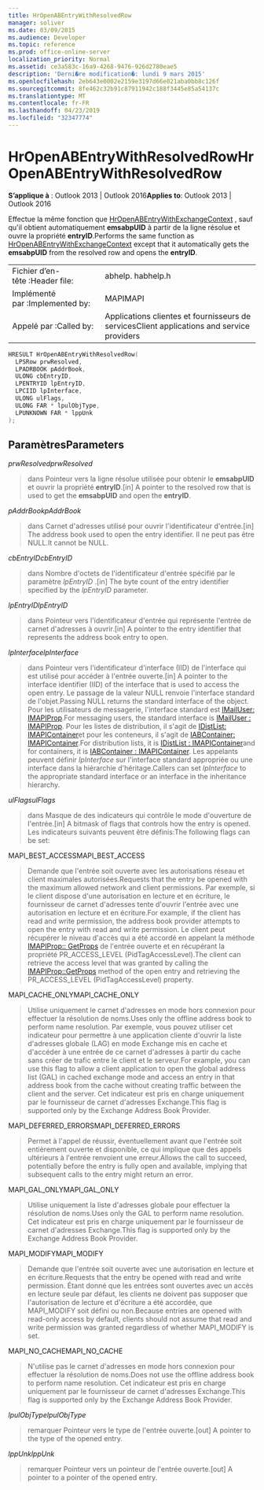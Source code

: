 ```yaml
---
title: HrOpenABEntryWithResolvedRow
manager: soliver
ms.date: 03/09/2015
ms.audience: Developer
ms.topic: reference
ms.prod: office-online-server
localization_priority: Normal
ms.assetid: ce3a583c-16a9-4268-9476-926d2780eae5
description: 'Derni�re modification�: lundi 9 mars 2015'
ms.openlocfilehash: 2eb643e0002e2159e3197d66e021aba0bb8c126f
ms.sourcegitcommit: 8fe462c32b91c87911942c188f3445e85a54137c
ms.translationtype: MT
ms.contentlocale: fr-FR
ms.lasthandoff: 04/23/2019
ms.locfileid: "32347774"
---
```

# <a name="hropenabentrywithresolvedrow"></a><span data-ttu-id="c8c41-103">HrOpenABEntryWithResolvedRow</span><span class="sxs-lookup"><span data-stu-id="c8c41-103">HrOpenABEntryWithResolvedRow</span></span>

  
  
<span data-ttu-id="c8c41-104">**S’applique à** : Outlook 2013 | Outlook 2016</span><span class="sxs-lookup"><span data-stu-id="c8c41-104">**Applies to**: Outlook 2013 | Outlook 2016</span></span> 
  
<span data-ttu-id="c8c41-105">Effectue la même fonction que [HrOpenABEntryWithExchangeContext](hropenabentrywithexchangecontext.md) , sauf qu'il obtient automatiquement **emsabpUID** à partir de la ligne résolue et ouvre la propriété **entryID**.</span><span class="sxs-lookup"><span data-stu-id="c8c41-105">Performs the same function as [HrOpenABEntryWithExchangeContext](hropenabentrywithexchangecontext.md) except that it automatically gets the **emsabpUID** from the resolved row and opens the **entryID**.</span></span>
  
|||
|:-----|:-----|
|<span data-ttu-id="c8c41-106">Fichier d’en-tête :</span><span class="sxs-lookup"><span data-stu-id="c8c41-106">Header file:</span></span>  <br/> |<span data-ttu-id="c8c41-107">abhelp. h</span><span class="sxs-lookup"><span data-stu-id="c8c41-107">abhelp.h</span></span>  <br/> |
|<span data-ttu-id="c8c41-108">Implémenté par :</span><span class="sxs-lookup"><span data-stu-id="c8c41-108">Implemented by:</span></span>  <br/> |<span data-ttu-id="c8c41-109">MAPI</span><span class="sxs-lookup"><span data-stu-id="c8c41-109">MAPI</span></span>  <br/> |
|<span data-ttu-id="c8c41-110">Appelé par :</span><span class="sxs-lookup"><span data-stu-id="c8c41-110">Called by:</span></span>  <br/> |<span data-ttu-id="c8c41-111">Applications clientes et fournisseurs de services</span><span class="sxs-lookup"><span data-stu-id="c8c41-111">Client applications and service providers</span></span>  <br/> |
   
```cpp
HRESULT HrOpenABEntryWithResolvedRow(
  LPSRow prwResolved,
  LPADRBOOK pAddrBook,
  ULONG cbEntryID,
  LPENTRYID lpEntryID,
  LPCIID lpInterface,
  ULONG ulFlags,
  ULONG FAR * lpulObjType,
  LPUNKNOWN FAR * lppUnk
);
```

## <a name="parameters"></a><span data-ttu-id="c8c41-112">Paramètres</span><span class="sxs-lookup"><span data-stu-id="c8c41-112">Parameters</span></span>

 <span data-ttu-id="c8c41-113">_prwResolved_</span><span class="sxs-lookup"><span data-stu-id="c8c41-113">_prwResolved_</span></span>
  
> <span data-ttu-id="c8c41-114">dans Pointeur vers la ligne résolue utilisée pour obtenir le **emsabpUID** et ouvrir la propriété **entryID**.</span><span class="sxs-lookup"><span data-stu-id="c8c41-114">[in] A pointer to the resolved row that is used to get the **emsabpUID** and open the **entryID**.</span></span>
    
 <span data-ttu-id="c8c41-115">_pAddrBook_</span><span class="sxs-lookup"><span data-stu-id="c8c41-115">_pAddrBook_</span></span>
  
> <span data-ttu-id="c8c41-116">dans Carnet d'adresses utilisé pour ouvrir l'identificateur d'entrée.</span><span class="sxs-lookup"><span data-stu-id="c8c41-116">[in] The address book used to open the entry identifier.</span></span> <span data-ttu-id="c8c41-117">Il ne peut pas être NULL.</span><span class="sxs-lookup"><span data-stu-id="c8c41-117">It cannot be NULL.</span></span>
    
 <span data-ttu-id="c8c41-118">_cbEntryID_</span><span class="sxs-lookup"><span data-stu-id="c8c41-118">_cbEntryID_</span></span>
  
> <span data-ttu-id="c8c41-119">dans Nombre d'octets de l'identificateur d'entrée spécifié par le paramètre _lpEntryID_ .</span><span class="sxs-lookup"><span data-stu-id="c8c41-119">[in] The byte count of the entry identifier specified by the  _lpEntryID_ parameter.</span></span> 
    
 <span data-ttu-id="c8c41-120">_lpEntryID_</span><span class="sxs-lookup"><span data-stu-id="c8c41-120">_lpEntryID_</span></span>
  
>  <span data-ttu-id="c8c41-121">dans Pointeur vers l'identificateur d'entrée qui représente l'entrée de carnet d'adresses à ouvrir.</span><span class="sxs-lookup"><span data-stu-id="c8c41-121">[in] A pointer to the entry identifier that represents the address book entry to open.</span></span> 
    
 <span data-ttu-id="c8c41-122">_lpInterface_</span><span class="sxs-lookup"><span data-stu-id="c8c41-122">_lpInterface_</span></span>
  
> <span data-ttu-id="c8c41-123">dans Pointeur vers l'identificateur d'interface (IID) de l'interface qui est utilisé pour accéder à l'entrée ouverte.</span><span class="sxs-lookup"><span data-stu-id="c8c41-123">[in] A pointer to the interface identifier (IID) of the interface that is used to access the open entry.</span></span> <span data-ttu-id="c8c41-124">Le passage de la valeur NULL renvoie l'interface standard de l'objet.</span><span class="sxs-lookup"><span data-stu-id="c8c41-124">Passing NULL returns the standard interface of the object.</span></span> <span data-ttu-id="c8c41-125">Pour les utilisateurs de messagerie, l'interface standard est [IMailUser: IMAPIProp](imailuserimapiprop.md).</span><span class="sxs-lookup"><span data-stu-id="c8c41-125">For messaging users, the standard interface is [IMailUser : IMAPIProp](imailuserimapiprop.md).</span></span> <span data-ttu-id="c8c41-126">Pour les listes de distribution, il s'agit de [IDistList: IMAPIContainer](idistlistimapicontainer.md)et pour les conteneurs, il s'agit de [IABContainer: IMAPIContainer](iabcontainerimapicontainer.md).</span><span class="sxs-lookup"><span data-stu-id="c8c41-126">For distribution lists, it is [IDistList : IMAPIContainer](idistlistimapicontainer.md)and for containers, it is [IABContainer : IMAPIContainer](iabcontainerimapicontainer.md).</span></span> <span data-ttu-id="c8c41-127">Les appelants peuvent définir _lpInterface_ sur l'interface standard appropriée ou une interface dans la hiérarchie d'héritage.</span><span class="sxs-lookup"><span data-stu-id="c8c41-127">Callers can set  _lpInterface_ to the appropriate standard interface or an interface in the inheritance hierarchy.</span></span> 
    
 <span data-ttu-id="c8c41-128">_ulFlags_</span><span class="sxs-lookup"><span data-stu-id="c8c41-128">_ulFlags_</span></span>
  
> <span data-ttu-id="c8c41-129">dans Masque de des indicateurs qui contrôle le mode d'ouverture de l'entrée.</span><span class="sxs-lookup"><span data-stu-id="c8c41-129">[in] A bitmask of flags that controls how the entry is opened.</span></span> <span data-ttu-id="c8c41-130">Les indicateurs suivants peuvent être définis:</span><span class="sxs-lookup"><span data-stu-id="c8c41-130">The following flags can be set:</span></span>
    
<span data-ttu-id="c8c41-131">MAPI_BEST_ACCESS</span><span class="sxs-lookup"><span data-stu-id="c8c41-131">MAPI_BEST_ACCESS</span></span>
  
> <span data-ttu-id="c8c41-132">Demande que l'entrée soit ouverte avec les autorisations réseau et client maximales autorisées.</span><span class="sxs-lookup"><span data-stu-id="c8c41-132">Requests that the entry be opened with the maximum allowed network and client permissions.</span></span> <span data-ttu-id="c8c41-133">Par exemple, si le client dispose d'une autorisation en lecture et en écriture, le fournisseur de carnet d'adresses tente d'ouvrir l'entrée avec une autorisation en lecture et en écriture.</span><span class="sxs-lookup"><span data-stu-id="c8c41-133">For example, if the client has read and write permission, the address book provider attempts to open the entry with read and write permission.</span></span> <span data-ttu-id="c8c41-134">Le client peut récupérer le niveau d'accès qui a été accordé en appelant la méthode [IMAPIProp:: GetProps](imapiprop-getprops.md) de l'entrée ouverte et en récupérant la propriété PR_ACCESS_LEVEL (PidTagAccessLevel).</span><span class="sxs-lookup"><span data-stu-id="c8c41-134">The client can retrieve the access level that was granted by calling the [IMAPIProp::GetProps](imapiprop-getprops.md) method of the open entry and retrieving the PR_ACCESS_LEVEL (PidTagAccessLevel) property.</span></span> 
    
<span data-ttu-id="c8c41-135">MAPI_CACHE_ONLY</span><span class="sxs-lookup"><span data-stu-id="c8c41-135">MAPI_CACHE_ONLY</span></span>
  
> <span data-ttu-id="c8c41-136">Utilise uniquement le carnet d'adresses en mode hors connexion pour effectuer la résolution de noms.</span><span class="sxs-lookup"><span data-stu-id="c8c41-136">Uses only the offline address book to perform name resolution.</span></span> <span data-ttu-id="c8c41-137">Par exemple, vous pouvez utiliser cet indicateur pour permettre à une application cliente d'ouvrir la liste d'adresses globale (LAG) en mode Exchange mis en cache et d'accéder à une entrée de ce carnet d'adresses à partir du cache sans créer de trafic entre le client et le serveur.</span><span class="sxs-lookup"><span data-stu-id="c8c41-137">For example, you can use this flag to allow a client application to open the global address list (GAL) in cached exchange mode and access an entry in that address book from the cache without creating traffic between the client and the server.</span></span> <span data-ttu-id="c8c41-138">Cet indicateur est pris en charge uniquement par le fournisseur de carnet d'adresses Exchange.</span><span class="sxs-lookup"><span data-stu-id="c8c41-138">This flag is supported only by the Exchange Address Book Provider.</span></span>
    
<span data-ttu-id="c8c41-139">MAPI_DEFERRED_ERRORS</span><span class="sxs-lookup"><span data-stu-id="c8c41-139">MAPI_DEFERRED_ERRORS</span></span>
  
> <span data-ttu-id="c8c41-140">Permet à l'appel de réussir, éventuellement avant que l'entrée soit entièrement ouverte et disponible, ce qui implique que des appels ultérieurs à l'entrée renvoient une erreur.</span><span class="sxs-lookup"><span data-stu-id="c8c41-140">Allows the call to succeed, potentially before the entry is fully open and available, implying that subsequent calls to the entry might return an error.</span></span>
    
<span data-ttu-id="c8c41-141">MAPI_GAL_ONLY</span><span class="sxs-lookup"><span data-stu-id="c8c41-141">MAPI_GAL_ONLY</span></span>
  
> <span data-ttu-id="c8c41-142">Utilise uniquement la liste d'adresses globale pour effectuer la résolution de noms.</span><span class="sxs-lookup"><span data-stu-id="c8c41-142">Uses only the GAL to perform name resolution.</span></span> <span data-ttu-id="c8c41-143">Cet indicateur est pris en charge uniquement par le fournisseur de carnet d'adresses Exchange.</span><span class="sxs-lookup"><span data-stu-id="c8c41-143">This flag is supported only by the Exchange Address Book Provider.</span></span>
    
<span data-ttu-id="c8c41-144">MAPI_MODIFY</span><span class="sxs-lookup"><span data-stu-id="c8c41-144">MAPI_MODIFY</span></span>
  
> <span data-ttu-id="c8c41-145">Demande que l'entrée soit ouverte avec une autorisation en lecture et en écriture.</span><span class="sxs-lookup"><span data-stu-id="c8c41-145">Requests that the entry be opened with read and write permission.</span></span> <span data-ttu-id="c8c41-146">Étant donné que les entrées sont ouvertes avec un accès en lecture seule par défaut, les clients ne doivent pas supposer que l'autorisation de lecture et d'écriture a été accordée, que MAPI_MODIFY soit défini ou non.</span><span class="sxs-lookup"><span data-stu-id="c8c41-146">Because entries are opened with read-only access by default, clients should not assume that read and write permission was granted regardless of whether MAPI_MODIFY is set.</span></span>
    
<span data-ttu-id="c8c41-147">MAPI_NO_CACHE</span><span class="sxs-lookup"><span data-stu-id="c8c41-147">MAPI_NO_CACHE</span></span>
  
> <span data-ttu-id="c8c41-148">N'utilise pas le carnet d'adresses en mode hors connexion pour effectuer la résolution de noms.</span><span class="sxs-lookup"><span data-stu-id="c8c41-148">Does not use the offline address book to perform name resolution.</span></span> <span data-ttu-id="c8c41-149">Cet indicateur est pris en charge uniquement par le fournisseur de carnet d'adresses Exchange.</span><span class="sxs-lookup"><span data-stu-id="c8c41-149">This flag is supported only by the Exchange Address Book Provider.</span></span>
    
 <span data-ttu-id="c8c41-150">_lpulObjType_</span><span class="sxs-lookup"><span data-stu-id="c8c41-150">_lpulObjType_</span></span>
  
> <span data-ttu-id="c8c41-151">remarquer Pointeur vers le type de l'entrée ouverte.</span><span class="sxs-lookup"><span data-stu-id="c8c41-151">[out] A pointer to the type of the opened entry.</span></span>
    
 <span data-ttu-id="c8c41-152">_lppUnk_</span><span class="sxs-lookup"><span data-stu-id="c8c41-152">_lppUnk_</span></span>
  
> <span data-ttu-id="c8c41-153">remarquer Pointeur vers un pointeur de l'entrée ouverte.</span><span class="sxs-lookup"><span data-stu-id="c8c41-153">[out] A pointer to a pointer of the opened entry.</span></span>
    

